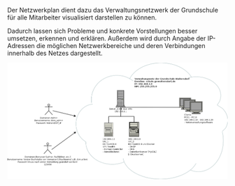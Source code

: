 Der Netzwerkplan dient dazu das Verwaltungsnetzwerk der Grundschule für alle Mitarbeiter visualisiert darstellen zu können.        

Dadurch lassen sich Probleme und konkrete Vorstellungen besser umsetzen, erkennen und erklären. Außerdem wird durch Angabe der IP-Adressen die möglichen Netzwerkbereiche und deren Verbindungen innerhalb des Netzes dargestellt. 

<a href="https://github.com/notenverwaltung/Notenverwaltungssoftware/blob/master/Bilder/Netzwerkplan.png?raw=true" data-toggle="lightbox" data-title="Netzwerkplan" data-footer="Verwaltungsnetz der Grundschule Waltersdorf">
    <img src="https://github.com/notenverwaltung/Notenverwaltungssoftware/blob/master/Bilder/Netzwerkplan.png?raw=true" class="img-fluid">
</a>
